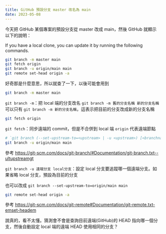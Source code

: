 ```yaml
---
title: GitHub 預設分支 master 改名為 main
date: 2023-05-08 
---
```


今天把 GitHub 某個專案的預設分支從 master 改成 main，然後 GitHub 就顯示以下的說明：

If you have a local clone, you can update it by running the following commands.

``` bash
git branch -m master main
git fetch origin
git branch -u origin/main main
git remote set-head origin -a
```

好奇那是什麼意思，所以就查了一下，以後可能會用到

``` bash
git branch -m master main
```
`git branch -m`：把 local 端的分支改名
`git branch -m 舊的分支名稱 新的分支名稱`
可以只有 `git branch -m 新的分支名稱`，這表示把目前的分支改成新的分支名稱

``` bash
git fetch origin
```

`git fetch`：同步遠端的 commit，但是不合併到 local 端
`origin` 代表遠端節點

``` bash
# `git branch (--set-upstream-to=<upstream> | -u <upstream>) [<branchname>]`
git branch -u origin/main main
```

參考 https://git-scm.com/docs/git-branch/#Documentation/git-branch.txt--ultupstreamgt

`git branch -u 遠端分支 local分支`：設定 local 分支要追蹤哪一個遠端分支。如果省略 local 分支，預設為目前的分支

也可以改成 `git branch --set-upstream-to=origin/main main`

``` bash
git remote set-head origin -a
```

參考 https://git-scm.com/docs/git-remote#Documentation/git-remote.txt-emset-headem

說真的，看不太懂。猜測會不會是查詢目前遠端(GitHub)的 HEAD 指向哪一個分支，然後自動設定 local 端的遠端 HEAD 使用相同的分支？
